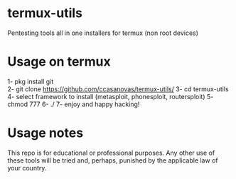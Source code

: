 # termux-utils
Pentesting tools all in one installers for termux (non root devices)

# Usage on termux
1- pkg install git \
2- git clone https://github.com/ccasanovas/termux-utils/
3- cd termux-utils
4- select framework to install (metasploit, phonesploit, routersploit)
5- chmod 777 <framework selected file> 
6- ./<framework selected file>
7- enjoy and happy hacking!

# Usage notes
This repo is for educational or professional purposes. Any other use of these tools will be tried and, perhaps, punished by the applicable law of your country.
